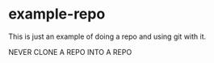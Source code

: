 # example-repo
This is just an example of doing a repo and using git with it.

NEVER CLONE A REPO INTO A REPO
